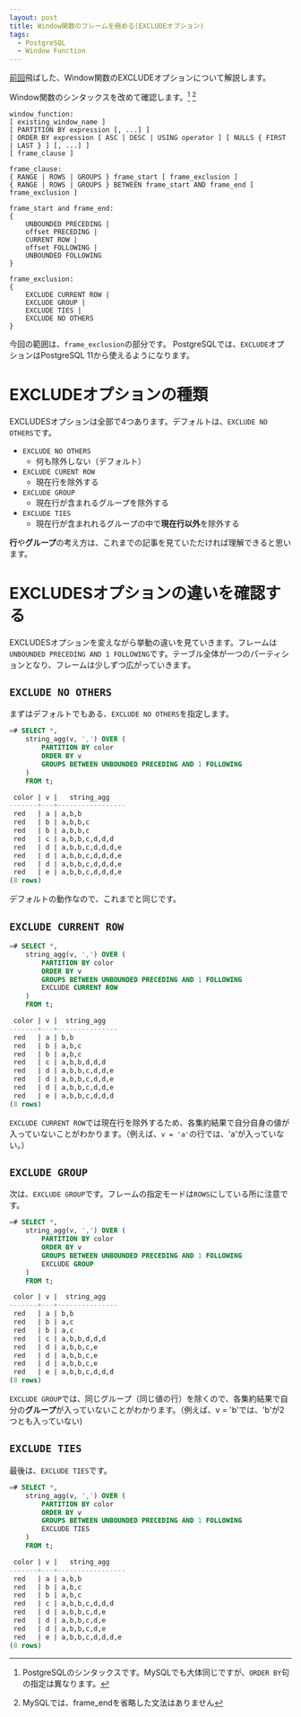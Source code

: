 ```yaml
---
layout: post
title: Window関数のフレームを極める(EXCLUDEオプション)
tags:
  - PostgreSQL
  - Window Function
---
```


[前回]()飛ばした、Window関数のEXCLUDEオプションについて解説します。

Window関数のシンタックスを改めて確認します。[^syntax] [^syntax2]

[^syntax]: PostgreSQLのシンタックスです。MySQLでも大体同じですが、`ORDER BY`句の指定は異なります。
[^syntax2]: MySQLでは、frame_endを省略した文法はありません

```
window_function:
[ existing_window_name ]
[ PARTITION BY expression [, ...] ]
[ ORDER BY expression [ ASC | DESC | USING operator ] [ NULLS { FIRST | LAST } ] [, ...] ]
[ frame_clause ]

frame_clause:
{ RANGE | ROWS | GROUPS } frame_start [ frame_exclusion ]
{ RANGE | ROWS | GROUPS } BETWEEN frame_start AND frame_end [ frame_exclusion ]

frame_start and frame_end:
{
	UNBOUNDED PRECEDING |
	offset PRECEDING |
	CURRENT ROW |
	offset FOLLOWING |
	UNBOUNDED FOLLOWING
}

frame_exclusion:
{
	EXCLUDE CURRENT ROW |
	EXCLUDE GROUP |
	EXCLUDE TIES |
	EXCLUDE NO OTHERS
}
```

今回の範囲は、`frame_exclusion`の部分です。
PostgreSQLでは、`EXCLUDE`オプションはPostgreSQL 11から使えるようになります。

# EXCLUDEオプションの種類

EXCLUDESオプションは全部で4つあります。デフォルトは、`EXCLUDE NO OTHERS`です。

* `EXCLUDE NO OTHERS`
  * 何も除外しない（デフォルト）
* `EXCLUDE CURENT ROW`
  * 現在行を除外する
* `EXCLUDE GROUP`
  * 現在行が含まれるグループを除外する
* `EXCLUDE TIES`
  * 現在行が含まれれるグループの中で**現在行以外**を除外する

**行**や**グループ**の考え方は、これまでの記事を見ていただければ理解できると思います。

# EXCLUDESオプションの違いを確認する

EXCLUDESオプションを変えながら挙動の違いを見ていきます。フレームは`UNBOUNDED PRECEDING AND 1 FOLLOWING`です。テーブル全体が一つのパーティションとなり、フレームは少しずつ広がっていきます。

## `EXCLUDE NO OTHERS`

まずはデフォルトでもある、`EXCLUDE NO OTHERS`を指定します。

```sql
=# SELECT *,
	string_agg(v, ',') OVER (
		PARTITION BY color
		ORDER BY v
		GROUPS BETWEEN UNBOUNDED PRECEDING AND 1 FOLLOWING
	)
	FROM t;

 color | v |   string_agg
-------+---+-----------------
 red   | a | a,b,b
 red   | b | a,b,b,c
 red   | b | a,b,b,c
 red   | c | a,b,b,c,d,d,d
 red   | d | a,b,b,c,d,d,d,e
 red   | d | a,b,b,c,d,d,d,e
 red   | d | a,b,b,c,d,d,d,e
 red   | e | a,b,b,c,d,d,d,e
(8 rows)
```

デフォルトの動作なので、これまでと同じです。

## `EXCLUDE CURRENT ROW`

```sql
=# SELECT *,
	string_agg(v, ',') OVER (
		PARTITION BY color
		ORDER BY v
		GROUPS BETWEEN UNBOUNDED PRECEDING AND 1 FOLLOWING
		EXCLUDE CURRENT ROW
	)
	FROM t;

 color | v |  string_agg
-------+---+---------------
 red   | a | b,b
 red   | b | a,b,c
 red   | b | a,b,c
 red   | c | a,b,b,d,d,d
 red   | d | a,b,b,c,d,d,e
 red   | d | a,b,b,c,d,d,e
 red   | d | a,b,b,c,d,d,e
 red   | e | a,b,b,c,d,d,d
(8 rows)

```

`EXCLUDE CURRENT ROW`では現在行を除外するため、各集約結果で自分自身の値が入っていないことがわかります。（例えば、`v = 'a'`の行では、'a'が入っていない。）

## `EXCLUDE GROUP`

次は、`EXCLUDE GROUP`です。フレームの指定モードは`ROWS`にしている所に注意です。

```sql
=# SELECT *,
	string_agg(v, ',') OVER (
		PARTITION BY color
		ORDER BY v
		GROUPS BETWEEN UNBOUNDED PRECEDING AND 1 FOLLOWING
		EXCLUDE GROUP
	)
	FROM t;

 color | v |  string_agg
-------+---+---------------
 red   | a | b,b
 red   | b | a,c
 red   | b | a,c
 red   | c | a,b,b,d,d,d
 red   | d | a,b,b,c,e
 red   | d | a,b,b,c,e
 red   | d | a,b,b,c,e
 red   | e | a,b,b,c,d,d,d
(8 rows)

```

`EXCLUDE GROUP`では、同じグループ（同じ値の行）を除くので、各集約結果で自分の**グループ**が入っていないことがわかります。（例えば、v = 'b'では、'b'が2つとも入っていない)

## `EXCLUDE TIES`

最後は、`EXCLUDE TIES`です。

```sql
=# SELECT *,
	string_agg(v, ',') OVER (
		PARTITION BY color
		ORDER BY v
		GROUPS BETWEEN UNBOUNDED PRECEDING AND 1 FOLLOWING
		EXCLUDE TIES
	)
	FROM t;

 color | v |   string_agg
-------+---+-----------------
 red   | a | a,b,b
 red   | b | a,b,c
 red   | b | a,b,c
 red   | c | a,b,b,c,d,d,d
 red   | d | a,b,b,c,d,e
 red   | d | a,b,b,c,d,e
 red   | d | a,b,b,c,d,e
 red   | e | a,b,b,c,d,d,d,e
(8 rows)
```

